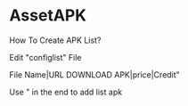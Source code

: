 # AssetAPK

How To Create APK List?

Edit "configlist" File

File Name|URL DOWNLOAD APK|price|Credit"

Use " in the end to add list apk
